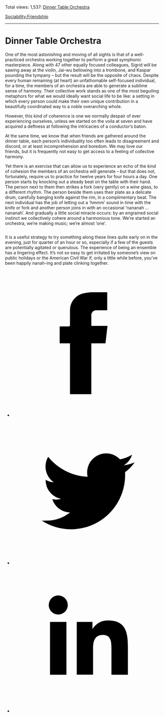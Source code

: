 Total views: 1,537: [Dinner Table Orchestra](https://www.theschooloflife.com/thebookoflife/dinner-table-orchestra/)

[Sociability:](https://www.theschooloflife.com/thebookoflife/category/sociability/)[Friendship](https://www.theschooloflife.com/thebookoflife/category/sociability/friendship/)

* * *

# Dinner Table Orchestra
<style>
						.alignnone {
  display: block;
  margin-left: auto;
  margin-right: auto;
  align: center:
}

.addtoany_share_save_container {
display:none;
}

.wp-block-image {
		display: block;
  margin-left: auto;
  margin-right: auto;
  width: 50%;
}

.aligncenter {
display: block;
  margin-left: auto;
  margin-right: auto;
  align: center:
}

@media only screen and (max-width: 500px) {
  .wp-block-image {
		display: block;
  margin-left: auto;
  margin-right: auto;
  width: 100%;
} }

h1 {max-width: 600px !important;
}
.s18-single-post .content-area .site-main article .post-cat-header-display + .old-wrapper p {
    font-size: 1.200em
}
						</style>

One of the most astonishing and moving of all sights is that of a well-practiced orchestra working together to perform a great symphonic masterpiece. Along with 47 other equally focused colleagues, Sigrid will be sawing away at the violin, Jai-wu bellowing into a trombone, and Kaspar pounding the tympany – but the result will be the opposite of chaos. Despite every human remaining (at heart) an unfathomable self-focused individual, for a time, the members of an orchestra are able to generate a sublime sense of harmony. Their collective work stands as one of the most beguiling metaphors for what we would ideally want social life to be like: a setting in which every person could make their own unique contribution in a beautifully coordinated way to a noble overarching whole.&nbsp;

However, this kind of coherence is one we normally despair of ever experiencing ourselves, unless we started on the voila at seven and have acquired a deftness at following the intricacies of a conductor’s baton.&nbsp;

At the same time, we know that when friends are gathered around the dinner table, each person’s individuality too often leads to disagreement and discord, or at least incomprehension and boredom. We may love our friends, but it is frequently not easy to get access to a feeling of collective harmony.&nbsp;

Yet there is an exercise that can allow us to experience an echo of the kind of cohesion the members of an orchestra will generate – but that does not, fortunately, require us to practice for twelve years for four hours a day. One person starts by knocking out a steady beat on the table with their hand. The person next to them then strikes a fork (very gently) on a wine glass, to a different rhythm. The person beside them uses their plate as a delicate drum, carefully banging knife against the rim, in a complimentary beat. The next individual has the job of letting out a ‘hmmm’ sound in time with the knife or fork and another person joins in with an occasional ‘nananah … nananah’. And gradually a little social miracle occurs: by an engrained social instinct we collectively cohere around a harmonious tone. We’re started an orchestra, we’re making music; we’re almost ‘one’.

<figure class="aligncenter"><img src="https://www.theschooloflife.com/thebookoflife/wp-content/uploads/2020/02/Kitchen-music-1024x732.jpg" alt="" class="wp-image-23989" srcset="https://www.theschooloflife.com/thebookoflife/wp-content/uploads/2020/02/Kitchen-music-1024x732.jpg 1024w, https://www.theschooloflife.com/thebookoflife/wp-content/uploads/2020/02/Kitchen-music-300x215.jpg 300w, https://www.theschooloflife.com/thebookoflife/wp-content/uploads/2020/02/Kitchen-music-768x549.jpg 768w" sizes="(max-width: 1024px) 100vw, 1024px"></figure>

It is a useful strategy to try something along these lines quite early on in the evening, just for quarter of an hour or so, especially if a few of the guests are potentially agitated or querulous. The experience of being an ensemble has a lingering effect. It’s not so easy to get irritated by someone’s view on public holidays or the American Civil War if, only a little while before, you’ve been happily nanah-ing and plate clinking together.

<style>
    .iframe-class { display: block !important; }
</style>

- [<svg xmlns="http://www.w3.org/2000/svg" viewbox="0 0 26 26"><title>Facebook</title>
                    <g>
                        <path d="M8.38,10H9.92c.2,0,.29,0,.29-.28,0-.82,0-1.64,0-2.46a3.05,3.05,0,0,1,2.57-3.15A7.22,7.22,0,0,1,14,3.95c.86,0,1.71,0,2.57,0h.25v3.2h-2A.85.85,0,0,0,14,8c0,.62,0,1.24,0,1.91h2.87L16.51,13H14v9H10.21V13H8.38Z"></path>
                    </g>
                </svg>](http://www.facebook.com/sharer/sharer.php?u=https://www.theschooloflife.com/thebookoflife/dinner-table-orchestra/)
- [<svg xmlns="http://www.w3.org/2000/svg" viewbox="0 0 26 26"><title>Twitter</title>
                    <path d="M21.69,7.9a6.75,6.75,0,0,1-1.94.53,3.39,3.39,0,0,0,1.48-1.87,6.76,6.76,0,0,1-2.14.82,3.38,3.38,0,0,0-5.75,3.08,9.59,9.59,0,0,1-7-3.53,3.38,3.38,0,0,0,1,4.51A3.36,3.36,0,0,1,5.89,11v0A3.38,3.38,0,0,0,8.6,14.37a3.39,3.39,0,0,1-1.53.06,3.38,3.38,0,0,0,3.15,2.35A6.78,6.78,0,0,1,6,18.22a6.87,6.87,0,0,1-.81,0A9.6,9.6,0,0,0,20,10.08q0-.22,0-.44A6.86,6.86,0,0,0,21.69,7.9Z"></path>
                </svg>](http://twitter.com/share?url=https://www.theschooloflife.com/thebookoflife/dinner-table-orchestra/&text=&via=theschooloflife)
- [<svg xmlns="http://www.w3.org/2000/svg" viewbox="0 0 26 26"><title>LinkedIn</title>
<path class="cls-2" d="M6.67,10H9.58v9.36H6.67ZM8.13,5.32A1.69,1.69,0,1,1,6.44,7,1.69,1.69,0,0,1,8.13,5.32"></path><path class="cls-2" d="M11.41,10H14.2v1.28h0A3.06,3.06,0,0,1,17,9.75c2.95,0,3.49,1.94,3.49,4.46v5.14H17.57V14.79c0-1.09,0-2.48-1.51-2.48s-1.75,1.18-1.75,2.4v4.63H11.41Z"></path></svg>](https://www.linkedin.com/shareArticle?mini=true&url=https://www.theschooloflife.com/thebookoflife/dinner-table-orchestra/)
